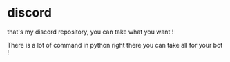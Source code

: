 # discord
that's my discord repository, you can take what you want  ! 


There is a lot of command in python right there you can take all for your bot ! 
